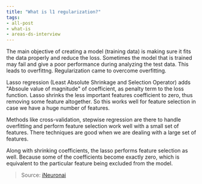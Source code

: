```yaml
---
title: "What is l1 regularization?"
tags:
- all-post
- what-is
- areas-ds-interview
---
```


The main objective of creating a model (training data) is making sure it fits the data properly and reduce the loss. Sometimes the model that is trained may fail and give a poor performance during analyzing the test data. This leads to overfittng. Regularization came to overcome overfitting.

Lasso regression (Least Absolute Shrinkage and Selection Operator) adds "Absoule value of magnitude" of coefficient, as penalty term to the loss function. Lasso shrinks the less important features coefficient to zero, thus removing some feature altogether. So this works well for feature selection in case we have a huge number of features.


Methods like cross-validation, stepwise regression are there to handle overfitting and perform feature selection work well with a small set of features. There techniques are good when we are dealing with a large set of features.

Along with shrinking coefficients, the lasso performs feature selection as well. Because some of the coefficients become exactly zero, which is equivalent to the particular feature being excluded from the model.

> Source: [iNeuronai](https://github.com/iNeuronai/interview-question-data-science-)